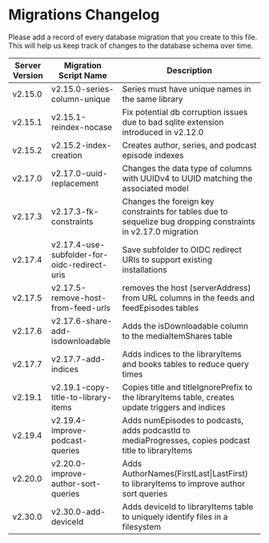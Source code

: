 # Migrations Changelog

Please add a record of every database migration that you create to this file. This will help us keep track of changes to the database schema over time.

| Server Version | Migration Script Name                        | Description                                                                                                   |
| -------------- | -------------------------------------------- | ------------------------------------------------------------------------------------------------------------- |
| v2.15.0        | v2.15.0-series-column-unique                 | Series must have unique names in the same library                                                             |
| v2.15.1        | v2.15.1-reindex-nocase                       | Fix potential db corruption issues due to bad sqlite extension introduced in v2.12.0                          |
| v2.15.2        | v2.15.2-index-creation                       | Creates author, series, and podcast episode indexes                                                           |
| v2.17.0        | v2.17.0-uuid-replacement                     | Changes the data type of columns with UUIDv4 to UUID matching the associated model                            |
| v2.17.3        | v2.17.3-fk-constraints                       | Changes the foreign key constraints for tables due to sequelize bug dropping constraints in v2.17.0 migration |
| v2.17.4        | v2.17.4-use-subfolder-for-oidc-redirect-uris | Save subfolder to OIDC redirect URIs to support existing installations                                        |
| v2.17.5        | v2.17.5-remove-host-from-feed-urls           | removes the host (serverAddress) from URL columns in the feeds and feedEpisodes tables                        |
| v2.17.6        | v2.17.6-share-add-isdownloadable             | Adds the isDownloadable column to the mediaItemShares table                                                   |
| v2.17.7        | v2.17.7-add-indices                          | Adds indices to the libraryItems and books tables to reduce query times                                       |
| v2.19.1        | v2.19.1-copy-title-to-library-items          | Copies title and titleIgnorePrefix to the libraryItems table, creates update triggers and indices             |
| v2.19.4        | v2.19.4-improve-podcast-queries              | Adds numEpisodes to podcasts, adds podcastId to mediaProgresses, copies podcast title to libraryItems         |
| v2.20.0        | v2.20.0-improve-author-sort-queries          | Adds AuthorNames(FirstLast\|LastFirst) to libraryItems to improve author sort queries                         |
| v2.30.0        | v2.30.0-add-deviceId          | Adds deviceId to libraryItems table to uniquely identify files in a filesystem                        |
